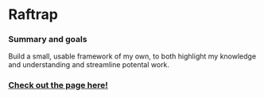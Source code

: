 # Raftrap

### Summary and goals
Build a small, usable framework of my own, to both highlight my knowledge and understanding and streamline potental work.

### [Check out the page here!](https://rafswiggers.github.io/Raftrap/index.html)
